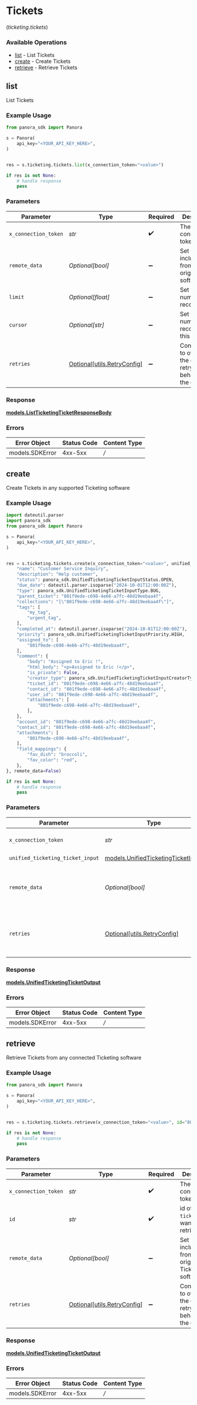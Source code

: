 # Tickets
(*ticketing.tickets*)

### Available Operations

* [list](#list) - List  Tickets
* [create](#create) - Create Tickets
* [retrieve](#retrieve) - Retrieve Tickets

## list

List  Tickets

### Example Usage

```python
from panora_sdk import Panora

s = Panora(
    api_key="<YOUR_API_KEY_HERE>",
)


res = s.ticketing.tickets.list(x_connection_token="<value>")

if res is not None:
    # handle response
    pass

```

### Parameters

| Parameter                                                           | Type                                                                | Required                                                            | Description                                                         |
| ------------------------------------------------------------------- | ------------------------------------------------------------------- | ------------------------------------------------------------------- | ------------------------------------------------------------------- |
| `x_connection_token`                                                | *str*                                                               | :heavy_check_mark:                                                  | The connection token                                                |
| `remote_data`                                                       | *Optional[bool]*                                                    | :heavy_minus_sign:                                                  | Set to true to include data from the original software.             |
| `limit`                                                             | *Optional[float]*                                                   | :heavy_minus_sign:                                                  | Set to get the number of records.                                   |
| `cursor`                                                            | *Optional[str]*                                                     | :heavy_minus_sign:                                                  | Set to get the number of records after this cursor.                 |
| `retries`                                                           | [Optional[utils.RetryConfig]](../../models/utils/retryconfig.md)    | :heavy_minus_sign:                                                  | Configuration to override the default retry behavior of the client. |


### Response

**[models.ListTicketingTicketResponseBody](../../models/listticketingticketresponsebody.md)**
### Errors

| Error Object    | Status Code     | Content Type    |
| --------------- | --------------- | --------------- |
| models.SDKError | 4xx-5xx         | */*             |

## create

Create Tickets in any supported Ticketing software

### Example Usage

```python
import dateutil.parser
import panora_sdk
from panora_sdk import Panora

s = Panora(
    api_key="<YOUR_API_KEY_HERE>",
)


res = s.ticketing.tickets.create(x_connection_token="<value>", unified_ticketing_ticket_input={
    "name": "Customer Service Inquiry",
    "description": "Help customer",
    "status": panora_sdk.UnifiedTicketingTicketInputStatus.OPEN,
    "due_date": dateutil.parser.isoparse("2024-10-01T12:00:00Z"),
    "type": panora_sdk.UnifiedTicketingTicketInputType.BUG,
    "parent_ticket": "801f9ede-c698-4e66-a7fc-48d19eebaa4f",
    "collections": "[\"801f9ede-c698-4e66-a7fc-48d19eebaa4f\"]",
    "tags": [
        "my_tag",
        "urgent_tag",
    ],
    "completed_at": dateutil.parser.isoparse("2024-10-01T12:00:00Z"),
    "priority": panora_sdk.UnifiedTicketingTicketInputPriority.HIGH,
    "assigned_to": [
        "801f9ede-c698-4e66-a7fc-48d19eebaa4f",
    ],
    "comment": {
        "body": "Assigned to Eric !",
        "html_body": "<p>Assigned to Eric !</p>",
        "is_private": False,
        "creator_type": panora_sdk.UnifiedTicketingTicketInputCreatorType.USER,
        "ticket_id": "801f9ede-c698-4e66-a7fc-48d19eebaa4f",
        "contact_id": "801f9ede-c698-4e66-a7fc-48d19eebaa4f",
        "user_id": "801f9ede-c698-4e66-a7fc-48d19eebaa4f",
        "attachments": [
            "801f9ede-c698-4e66-a7fc-48d19eebaa4f",
        ],
    },
    "account_id": "801f9ede-c698-4e66-a7fc-48d19eebaa4f",
    "contact_id": "801f9ede-c698-4e66-a7fc-48d19eebaa4f",
    "attachments": [
        "801f9ede-c698-4e66-a7fc-48d19eebaa4f",
    ],
    "field_mappings": {
        "fav_dish": "broccoli",
        "fav_color": "red",
    },
}, remote_data=False)

if res is not None:
    # handle response
    pass

```

### Parameters

| Parameter                                                                         | Type                                                                              | Required                                                                          | Description                                                                       | Example                                                                           |
| --------------------------------------------------------------------------------- | --------------------------------------------------------------------------------- | --------------------------------------------------------------------------------- | --------------------------------------------------------------------------------- | --------------------------------------------------------------------------------- |
| `x_connection_token`                                                              | *str*                                                                             | :heavy_check_mark:                                                                | The connection token                                                              |                                                                                   |
| `unified_ticketing_ticket_input`                                                  | [models.UnifiedTicketingTicketInput](../../models/unifiedticketingticketinput.md) | :heavy_check_mark:                                                                | N/A                                                                               |                                                                                   |
| `remote_data`                                                                     | *Optional[bool]*                                                                  | :heavy_minus_sign:                                                                | Set to true to include data from the original Ticketing software.                 | false                                                                             |
| `retries`                                                                         | [Optional[utils.RetryConfig]](../../models/utils/retryconfig.md)                  | :heavy_minus_sign:                                                                | Configuration to override the default retry behavior of the client.               |                                                                                   |


### Response

**[models.UnifiedTicketingTicketOutput](../../models/unifiedticketingticketoutput.md)**
### Errors

| Error Object    | Status Code     | Content Type    |
| --------------- | --------------- | --------------- |
| models.SDKError | 4xx-5xx         | */*             |

## retrieve

Retrieve Tickets from any connected Ticketing software

### Example Usage

```python
from panora_sdk import Panora

s = Panora(
    api_key="<YOUR_API_KEY_HERE>",
)


res = s.ticketing.tickets.retrieve(x_connection_token="<value>", id="801f9ede-c698-4e66-a7fc-48d19eebaa4f", remote_data=False)

if res is not None:
    # handle response
    pass

```

### Parameters

| Parameter                                                           | Type                                                                | Required                                                            | Description                                                         | Example                                                             |
| ------------------------------------------------------------------- | ------------------------------------------------------------------- | ------------------------------------------------------------------- | ------------------------------------------------------------------- | ------------------------------------------------------------------- |
| `x_connection_token`                                                | *str*                                                               | :heavy_check_mark:                                                  | The connection token                                                |                                                                     |
| `id`                                                                | *str*                                                               | :heavy_check_mark:                                                  | id of the `ticket` you want to retrive.                             | 801f9ede-c698-4e66-a7fc-48d19eebaa4f                                |
| `remote_data`                                                       | *Optional[bool]*                                                    | :heavy_minus_sign:                                                  | Set to true to include data from the original Ticketing software.   | false                                                               |
| `retries`                                                           | [Optional[utils.RetryConfig]](../../models/utils/retryconfig.md)    | :heavy_minus_sign:                                                  | Configuration to override the default retry behavior of the client. |                                                                     |


### Response

**[models.UnifiedTicketingTicketOutput](../../models/unifiedticketingticketoutput.md)**
### Errors

| Error Object    | Status Code     | Content Type    |
| --------------- | --------------- | --------------- |
| models.SDKError | 4xx-5xx         | */*             |

